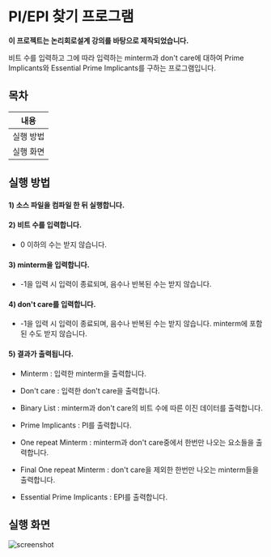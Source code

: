 # PI/EPI 찾기 프로그램

**이 프로젝트는 논리회로설계 강의를 바탕으로 제작되었습니다.**

비트 수를 입력하고 그에 따라 입력하는 minterm과 don't care에 대하여
Prime Implicants와 Essential Prime Implicants를 구하는 프로그램입니다.

## 목차

|   내용    |
| :-------: |
| 실행 방법 |
| 실행 화면 |



## 실행 방법

#### 1) 소스 파일을 컴파일 한 뒤 실행합니다.

#### 2) 비트 수를 입력합니다.

* 0 이하의 수는 받지 않습니다.

#### 3) minterm을 입력합니다.

* -1을 입력 시 입력이 종료되며, 음수나 반복된 수는 받지 않습니다.

#### 4) don't care를 입력합니다.

* -1을 입력 시 입력이 종료되며, 음수나 반복된 수는 받지 않습니다. minterm에 포함된 수도 받지 않습니다.

#### 5) 결과가 출력됩니다.

* Minterm : 입력한 minterm을 출력합니다.

* Don't care : 입력한 don't care을 출력합니다.

* Binary List : minterm과 don't care의 비트 수에 따른 이진 데이터를 출력합니다.

* Prime Implicants : PI를 출력합니다.

* One repeat Minterm : minterm과 don't care중에서 한번만 나오는 요소들을 출력합니다.

* Final One repeat Minterm : don't care을 제외한 한번만 나오는 minterm들을 출력합니다.

* Essential Prime Implicants : EPI를 출력합니다.

## 실행 화면

![screenshot](https://user-images.githubusercontent.com/28584213/99257128-de32be80-2859-11eb-8aa8-2d6cf48b974d.png)
